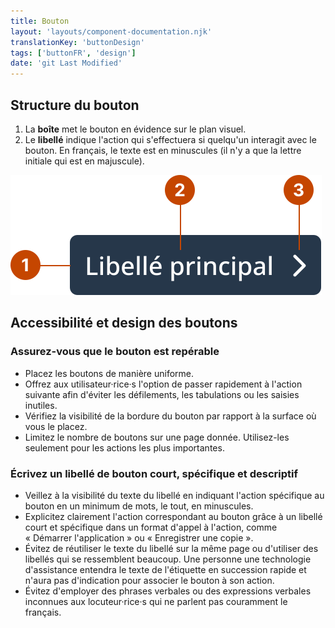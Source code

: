```yaml
---
title: Bouton
layout: 'layouts/component-documentation.njk'
translationKey: 'buttonDesign'
tags: ['buttonFR', 'design']
date: 'git Last Modified'
---
```


## Structure du bouton

<ol class="anatomy-list">
  <li>La <strong>boîte</strong> met le bouton en évidence sur le plan visuel.</li>
  <li>Le <strong>libellé</strong> indique l'action qui s'effectuera si quelqu'un interagit avec le bouton. En français, le texte est en minuscules (il n'y a que la lettre initiale qui est en majuscule).</li>
</ol>

<img class="b-sm b-default p-300" src="/images/fr/components/anatomy/gcds-button-anatomy.svg" alt="L'anatomie d'un bouton identifiant l'étiquette, le conteneur et l'icone qui forme le composant." />

## Accessibilité et design des boutons

### Assurez-vous que le bouton est repérable

- Placez les boutons de manière uniforme.
- Offrez aux utilisateur·rice·s l'option de passer rapidement à l'action suivante afin d'éviter les défilements, les tabulations ou les saisies inutiles.
- Vérifiez la visibilité de la bordure du bouton par rapport à la surface où vous le placez.
- Limitez le nombre de boutons sur une page donnée. Utilisez-les seulement pour les actions les plus importantes.

### Écrivez un libellé de bouton court, spécifique et descriptif

- Veillez à la visibilité du texte du libellé en indiquant l'action spécifique au bouton en un minimum de mots, le tout, en minuscules.
- Explicitez clairement l'action correspondant au bouton grâce à un libellé court et spécifique dans un format d'appel à l'action, comme « Démarrer l'application » ou « Enregistrer une copie ».
- Évitez de réutiliser le texte du libellé sur la même page ou d'utiliser des libellés qui se ressemblent beaucoup. Une personne une technologie d'assistance entendra le texte de l'étiquette en succession rapide et n'aura pas d'indication pour associer le bouton à son action.
- Évitez d'employer des phrases verbales ou des expressions verbales inconnues aux locuteur·rice·s qui ne parlent pas couramment le français.
